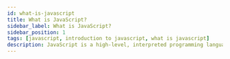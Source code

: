 ```yaml
---
id: what-is-javascript
title: What is JavaScript?
sidebar_label: What is JavaScript?
sidebar_position: 1
tags: [javascript, introduction to javascript, what is javascript]
description: JavaScript is a high-level, interpreted programming language that is widely used for front-end web development. It is a versatile language that can be used for a variety of purposes, including building interactive websites, web applications, and server-side applications.
---
```


<Head>
  <script async src="https://pagead2.googlesyndication.com/pagead/js/adsbygoogle.js?client=ca-pub-5832817025080991" crossOrigin="anonymous" />
  <script async custom-element="amp-auto-ads" src="https://cdn.ampproject.org/v0/amp-auto-ads-0.1.js" />
</Head>

JavaScript is a powerful and versatile programming language that is widely used for front-end web development. It is a high-level, interpreted language that can be used to create interactive websites, web applications, and server-side applications. If you've ever interacted with a website—whether it's clicking a button, filling out a form, or watching content update dynamically—JavaScript was likely at work behind the scenes, making it all happen. JavaScript is the "magic" that brings web pages to life, allowing them to respond to user actions and create engaging experiences.

:::tip Imagine JavaScript as the "Magician" of Web Pages

Think of a static web page as a plain book. It has text and images, but you can't interact with it beyond reading. Now, imagine a magician who can make the pictures move, allow you to turn the pages with a click, or even chat with you through the book. JavaScript is that magician—it turns a static page into an interactive, engaging experience.
:::

### A Simple Example: The Magic of JavaScript

Let’s say you visit a web page to check the current time. Without JavaScript, you’d just see a static number, maybe updated each minute. But with JavaScript, the time can tick in real-time, changing every second as if the page is alive.

```html title="index.html"
<!doctype html>
<html>
  <head>
    <title>Real-Time Clock</title>
  </head>
  <body>
    <h1>Current Time:</h1>
    <p id="clock"></p>

    <script>
      function updateTime() {
        const now = new Date();
        const timeString = now.toLocaleTimeString();
        document.getElementById("clock").textContent = timeString;
      }

      setInterval(updateTime, 1000);
    </script>
  </body>
</html>
```

In this example, the `updateTime` function grabs the current time, formats it, and then displays it on the page. The `setInterval` function ensures this happens every second, creating a live clock. Without JavaScript, you'd have to refresh the page to see the updated time!

### The Role of JavaScript in the Web Ecosystem

JavaScript is one of the three core technologies of the web:

1. **HTML (HyperText Markup Language):** This is the structure or skeleton of a web page. It defines elements like headings, paragraphs, images, and links.
2. **CSS (Cascading Style Sheets):** CSS is the design or the skin of the web page. It styles the HTML elements, adding colors, layouts, and fonts to make the page visually appealing.
3. **JavaScript:** JavaScript is the brain that brings the page to life, allowing it to respond to user actions, perform calculations, manipulate content, and much more.

### Why is JavaScript Important?

- **Interactivity:** JavaScript allows users to interact with web pages in ways that were previously impossible. Hovering over menus, filling out forms, dragging and dropping items—all these actions are powered by JavaScript.
- **Web Applications:** Beyond simple interactivity, JavaScript is the foundation for complex web applications like Google Maps, where you can zoom in, drag the map, and get directions—all without leaving the page.
- **Server-Side Capabilities:** With the advent of Node.js, JavaScript isn’t just for the browser anymore. It can also run on servers, powering the backend of web applications.

:::tip Imagine JavaScript in Everyday Life
Imagine you walk into a smart home where everything responds to your commands. You say, "Turn on the lights," and the lights come on. You ask for your favorite music, and it starts playing. JavaScript is like the software controlling that smart home—it listens, understands, and responds, making your environment interactive and personalized.
:::

### Conclusion

JavaScript is a versatile and powerful programming language that plays a crucial role in web development. It allows developers to create interactive websites, web applications, and server-side applications, making the web more engaging and dynamic. Learning JavaScript opens up a world of possibilities, enabling you to build exciting projects and create engaging user experiences. Let's dive deeper into the world of JavaScript and explore its features, capabilities, and best practices.
